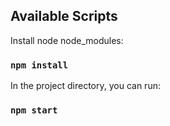 
## Available Scripts
Install node node_modules:
### `npm install`
In the project directory, you can run:
### `npm start`

